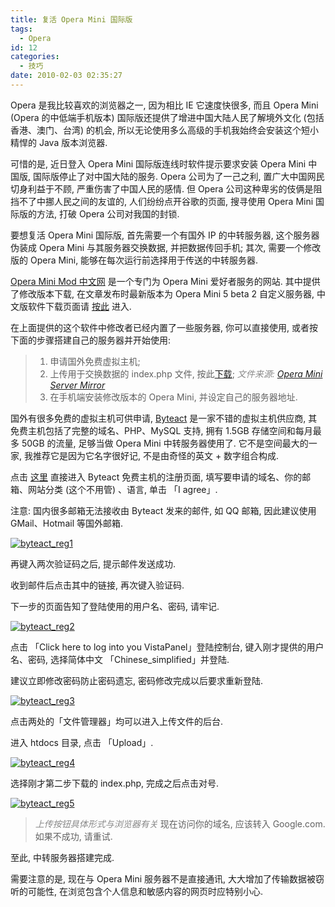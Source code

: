 ```yaml
---
title: 复活 Opera Mini 国际版
tags:
  - Opera
id: 12
categories:
  - 技巧
date: 2010-02-03 02:35:27
---
```


Opera 是我比较喜欢的浏览器之一, 因为相比 IE 它速度快很多, 而且 Opera Mini (Opera 的中低端手机版本) 国际版还提供了增进中国大陆人民了解境外文化 (包括香港、澳门、台湾) 的机会, 所以无论使用多么高级的手机我始终会安装这个短小精悍的 Java 版本浏览器.

可惜的是, 近日登入 Opera Mini 国际版连线时软件提示要求安装 Opera Mini 中国版, 国际版停止了对中国大陆的服务. Opera 公司为了一己之利, 置广大中国网民切身利益于不顾, 严重伤害了中国人民的感情. 但 Opera 公司这种卑劣的伎俩是阻挡不了中挪人民之间的友谊的, 人们纷纷点开谷歌的页面, 搜寻使用 Opera Mini 国际版的方法, 打破 Opera 公司对我国的封锁.<!-- more -->

要想复活 Opera Mini 国际版, 首先需要一个有国外 IP 的中转服务器, 这个服务器伪装成 Opera Mini 与其服务器交换数据, 并把数据传回手机; 其次, 需要一个修改版的 Opera Mini, 能够在每次运行前选择用于传送的中转服务器.

[Opera Mini Mod 中文网](http://opm.kuruan.net/) 是一个专门为 Opera Mini 爱好者服务的网站. 其中提供了修改版本下载, 在文章发布时最新版本为 Opera Mini 5 beta 2 自定义服务器, 中文版软件下载页面请 [按此](http://opm.kuruan.net/show.asp?id=98) 进入.

在上面提供的这个软件中修改者已经内置了一些服务器, 你可以直接使用, 或者按下面的步骤搭建自己的服务器并开始使用:

> 1. 申请国外免费虚拟主机;
> 2. 上传用于交换数据的 index.php 文件, 按此[下载](http://opm-server-mirror.googlecode.com/files/opm_php.zip); _<span style="color: #888888;">文件来源: [Opera Mini Server Mirror](http://code.google.com/p/opm-server-mirror/)</span>_
> 3. 在手机端安装修改版本的 Opera Mini, 并设定自己的服务器地址.

国外有很多免费的虚拟主机可供申请, [Byteact](http://www.byteact.com/) 是一家不错的虚拟主机供应商, 其免费主机包括了完整的域名、PHP、MySQL 支持, 拥有 1.5GB 存储空间和每月最多 50GB 的流量, 足够当做 Opera Mini 中转服务器使用了. 它不是空间最大的一家, 我推荐它是因为它名字很好记, 不是由奇怪的英文 + 数字组合构成.

点击 [这里](http://www.byteact.com/signup.php) 直接进入 Byteact 免费主机的注册页面, 填写要申请的域名、你的邮箱、网站分类 (这个不用管) 、语言, 单击 「I agree」.

注意: 国内很多邮箱无法接收由 Byteact 发来的邮件, 如 QQ 邮箱, 因此建议使用 GMail、Hotmail 等国外邮箱.

[![byteact_reg1](//beamnote-img.oss-cn-shanghai.aliyuncs.com/2010/byteact-reg-1.jpg)](//beamnote-img.oss-cn-shanghai.aliyuncs.com/2010/byteact-reg-1.jpg)

再键入两次验证码之后, 提示邮件发送成功.

收到邮件后点击其中的链接, 再次键入验证码.

下一步的页面告知了登陆使用的用户名、密码, 请牢记.

[![byteact_reg2](//beamnote-img.oss-cn-shanghai.aliyuncs.com/2010/byteact-reg-2.jpg)](//beamnote-img.oss-cn-shanghai.aliyuncs.com/2010/byteact-reg-2.jpg)

点击 「Click here to log into you VistaPanel」登陆控制台, 键入刚才提供的用户名、密码, 选择简体中文 「Chinese_simplified」并登陆.

建议立即修改密码防止密码遗忘, 密码修改完成以后要求重新登陆.

[![byteact_reg3](//beamnote-img.oss-cn-shanghai.aliyuncs.com/2010/byteact-reg-3.jpg)](//beamnote-img.oss-cn-shanghai.aliyuncs.com/2010/byteact-reg-3.jpg)

点击两处的「文件管理器」均可以进入上传文件的后台.

进入 htdocs 目录, 点击 「Upload」.

[![byteact_reg4](//beamnote-img.oss-cn-shanghai.aliyuncs.com/2010/byteact-reg-4.jpg)](//beamnote-img.oss-cn-shanghai.aliyuncs.com/2010/byteact-reg-4.jpg)

选择刚才第二步下载的 index.php, 完成之后点击对号.

[![byteact_reg5](//beamnote-img.oss-cn-shanghai.aliyuncs.com/2010/byteact-reg-5.jpg)](//beamnote-img.oss-cn-shanghai.aliyuncs.com/2010/byteact-reg-5.jpg)
> <span style="color: #888888;">_上传按钮具体形式与浏览器有关_</span>
现在访问你的域名, 应该转入 Google.com. 如果不成功, 请重试.

至此, 中转服务器搭建完成.

需要注意的是, 现在与 Opera Mini 服务器不是直接通讯, 大大增加了传输数据被窃听的可能性, 在浏览包含个人信息和敏感内容的网页时应特别小心.
